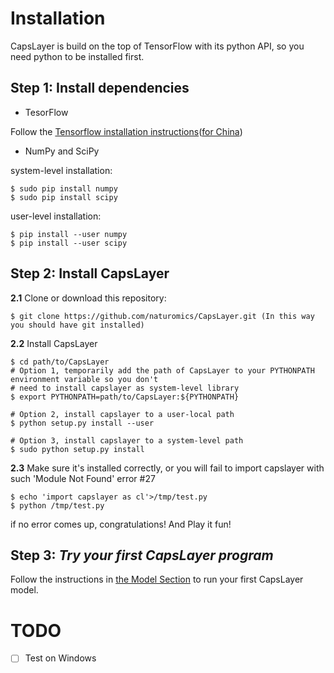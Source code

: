 # Installation
CapsLayer is build on the top of TensorFlow with its python API, so you need python to be installed first. 

## Step 1: Install dependencies
- TesorFlow 

Follow the [Tensorflow installation instructions](https://www.tensorflow.org/install)([for China](https://tensorflow.google.cn/install/))

- NumPy and SciPy

system-level installation:

```
$ sudo pip install numpy
$ sudo pip install scipy
```

  user-level installation:

```
$ pip install --user numpy
$ pip install --user scipy
```

## Step 2: Install CapsLayer
**2.1** Clone or download this repository:
```
$ git clone https://github.com/naturomics/CapsLayer.git (In this way you should have git installed)
```

**2.2** Install CapsLayer
```
$ cd path/to/CapsLayer
# Option 1, temporarily add the path of CapsLayer to your PYTHONPATH environment variable so you don't
# need to install capslayer as system-level library
$ export PYTHONPATH=path/to/CapsLayer:${PYTHONPATH}

# Option 2, install capslayer to a user-local path
$ python setup.py install --user

# Option 3, install capslayer to a system-level path
$ sudo python setup.py install
```

**2.3** Make sure it's installed correctly, or you will fail to import capslayer with such 'Module Not Found' error #27
```
$ echo 'import capslayer as cl'>/tmp/test.py
$ python /tmp/test.py
```
if no error comes up, congratulations! And Play it fun!


## Step 3: *Try your first CapsLayer program*

Follow the instructions in [the Model Section](https://github.com/naturomics/CapsLayer/tree/master/models) to run your first CapsLayer model.


# TODO

- [ ] Test on Windows
